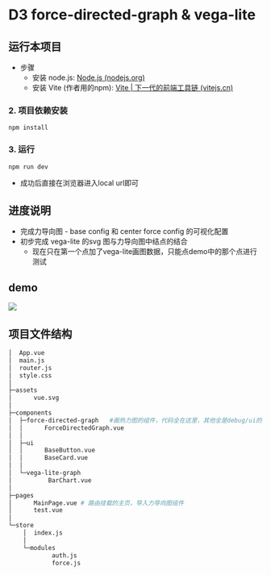 # D3 force-directed-graph & vega-lite

## 运行本项目

- 步骤
  - 安装 node.js: [Node.js (nodejs.org)](https://nodejs.org/en)
  - 安装 Vite (作者用的npm): [Vite | 下一代的前端工具链 (vitejs.cn)](https://vitejs.cn/vite3-cn/)

### 2. 项目依赖安装

```
npm install
```

### 3. 运行

```
npm run dev
```

- 成功后直接在浏览器进入local url即可

## 进度说明

- 完成力导向图 - base config 和 center force config 的可视化配置
- 初步完成 vega-lite 的svg 图与力导向图中结点的结合
  - 现在只在第一个点加了vega-lite画图数据，只能点demo中的那个点进行测试

## demo

![](./demo/demo1.gif)

## 项目文件结构

```bash
│  App.vue
│  main.js
│  router.js
│  style.css
│
├─assets
│      vue.svg
│
├─components
│  ├─force-directed-graph	#画热力图的组件，代码全在这里，其他全是debug/ui的
│  │      ForceDirectedGraph.vue
│  │
│  ├─ui
│  │      BaseButton.vue
│  │      BaseCard.vue
│  │
│  └─vega-lite-graph
│          BarChart.vue
│
├─pages
│      MainPage.vue	# 路由挂载的主页，导入力导向图组件
│      test.vue
│
└─store
    │  index.js
    │
    └─modules
            auth.js
            force.js
```

